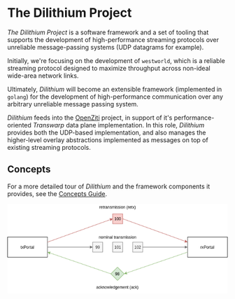 # The Dilithium Project

_The Dilithium Project_ is a software framework and a set of tooling that supports the development of high-performance streaming protocols over unreliable message-passing systems (UDP datagrams for example).

Initially, we're focusing on the development of `westworld`, which is a reliable streaming protocol designed to maximize throughput across non-ideal wide-area network links.

Ultimately, _Dilithium_ will become an extensible framework (implemented in `golang`) for the development of high-performance communication over any arbitrary unreliable message passing system. 

_Dilithium_ feeds into the [OpenZiti](https://github.com/openziti) project, in support of it's performance-oriented _Transwarp_ data plane implementation. In this role, _Dilithium_ provides both the UDP-based implementation, and also manages the higher-level overlay abstractions implemented as messages on top of existing streaming protocols.

## Concepts

For a more detailed tour of _Dilithium_ and the framework components it provides, see the [Concepts Guide](docs/concepts.md).

![Loss Handling](docs/images/concepts/loss_handling.png)